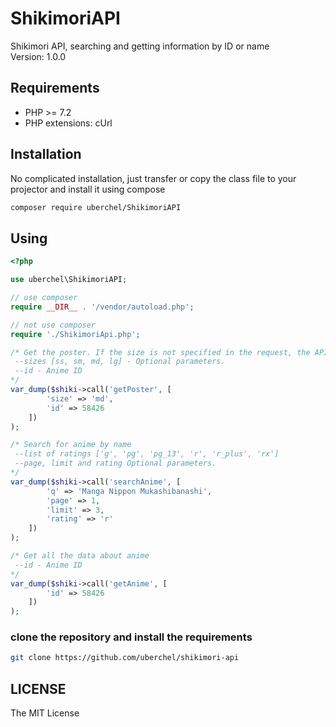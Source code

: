 # ShikimoriAPI
Shikimori API, searching and getting information by ID or name  
Version: 1.0.0  


## Requirements
- PHP >= 7.2
- PHP extensions: cUrl 


## Installation
No complicated installation, just transfer or copy the class file to your projector and install it using compose
```bash
composer require uberchel/ShikimoriAPI
```

## Using
```php
<?php

use uberchel\ShikimoriAPI;

// use composer
require __DIR__ . '/vendor/autoload.php';

// not use composer
require './ShikimoriApi.php';

/* Get the poster. If the size is not specified in the request, the API returns an array with all sizes.
 --sizes [ss, sm, md, lg] - Optional parameters.
 --id - Anime ID
*/
var_dump($shiki->call('getPoster', [
        'size' => 'md', 
        'id' => 58426
    ])
);

/* Search for anime by name
 --list of ratings ['g', 'pg', 'pg_13', 'r', 'r_plus', 'rx']
 --page, limit and rating Optional parameters.
*/
var_dump($shiki->call('searchAnime', [
        'q' => 'Manga Nippon Mukashibanashi',
        'page' => 1,
        'limit' => 3,
        'rating' => 'r'
    ])
);

/* Get all the data about anime
 --id - Anime ID
*/
var_dump($shiki->call('getAnime', [
        'id' => 58426
    ])
);

```

### clone the repository and install the requirements
```bash
git clone https://github.com/uberchel/shikimori-api
```

## LICENSE
The MIT License